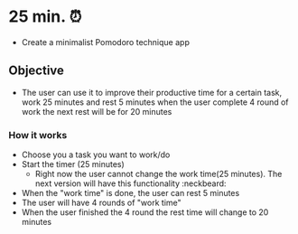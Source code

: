 # 25 min. :alarm_clock:
* Create a minimalist Pomodoro technique app

## Objective
* The user can use it to improve their productive time for a certain task, work 25 minutes and rest 5 minutes when the user complete 4 round of work the next rest will be for 20 minutes

### How it works
* Choose you a task you want to work/do
* Start the timer (25 minutes)
  * Right now the user cannot change the work time(25 minutes). The next version will have this functionality :neckbeard:
* When the "work time" is done, the user can rest 5 minutes
* The user will have 4 rounds of "work time" 
* When the user finished the 4 round the rest time will change to 20 minutes

